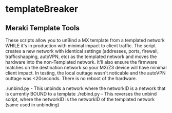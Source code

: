 # templateBreaker
## Meraki Template Tools
  These scripts allow you to unBind a MX template from a templated network WHILE it's in production with minimal impact to client traffic. The script creates a new network with identical settings (addresses, ports, firewall, trafficshapping, autoVPN, etc) as the templated network and moves the hardware into the non-Templated network. It'll also ensure the firmware matches on the destination network so your MX/Z3 device will have minimal client impact. In testing, the local outtage wasn't noticable and the autoVPN outtage was <20seconds. There is no reboot of the hardware.
  
 
  ./unbind.py <networkID>  -   This unbinds a network where the networkID is a network that is currently BOUND to a template
  ./rebind.py <networkID>  -   This reverses the unbind script, where the networkID is the networkID of the templated network (same used in unbinding)
